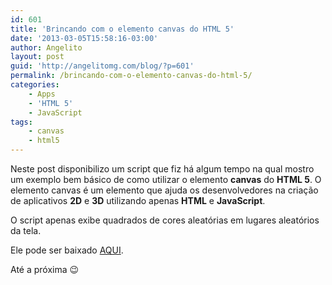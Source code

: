 ```yaml
---
id: 601
title: 'Brincando com o elemento canvas do HTML 5'
date: '2013-03-05T15:58:16-03:00'
author: Angelito
layout: post
guid: 'http://angelitomg.com/blog/?p=601'
permalink: /brincando-com-o-elemento-canvas-do-html-5/
categories:
    - Apps
    - 'HTML 5'
    - JavaScript
tags:
    - canvas
    - html5
---
```


Neste post disponibilizo um script que fiz há algum tempo na qual mostro um exemplo bem básico de como utilizar o elemento **canvas** do **HTML 5**. O elemento canvas é um elemento que ajuda os desenvolvedores na criação de aplicativos **2D** e **3D** utilizando apenas **HTML** e **JavaScript**.

O script apenas exibe quadrados de cores aleatórias em lugares aleatórios da tela.

Ele pode ser baixado [AQUI](https://angelitomg.github.io/downloads/exemplo-canvas.zip).

Até a próxima 😉